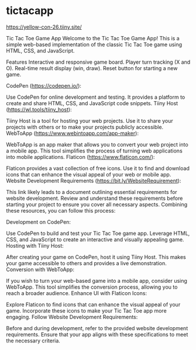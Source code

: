 # tictacapp

https://yellow-con-26.tiiny.site/   

Tic Tac Toe Game App
Welcome to the Tic Tac Toe Game App! This is a simple web-based implementation of the classic Tic Tac Toe game using HTML, CSS, and JavaScript.

Features
Interactive and responsive game board.
Player turn tracking (X and O).
Real-time result display (win, draw).
Reset button for starting a new game.


CodePen (https://codepen.io/):

Use CodePen for online development and testing. It provides a platform to create and share HTML, CSS, and JavaScript code snippets.
Tiiny Host (https://wl.tools/tiiny_host):

Tiiny Host is a tool for hosting your web projects. Use it to share your projects with others or to make your projects publicly accessible.
WebToApp (https://www.webintoapp.com/app-maker):

WebToApp is an app maker that allows you to convert your web project into a mobile app. This tool simplifies the process of turning web applications into mobile applications.
Flaticon (https://www.flaticon.com/):

Flaticon provides a vast collection of free icons. Use it to find and download icons that can enhance the visual appeal of your web or mobile app.
Website Development Requirements (https://bit.ly/WebsiteRequirement):

This link likely leads to a document outlining essential requirements for website development. Review and understand these requirements before starting your project to ensure you cover all necessary aspects.
Combining these resources, you can follow this process:

Development on CodePen:

Use CodePen to build and test your Tic Tac Toe game app. Leverage HTML, CSS, and JavaScript to create an interactive and visually appealing game.
Hosting with Tiiny Host:

After creating your game on CodePen, host it using Tiiny Host. This makes your game accessible to others and provides a live demonstration.
Conversion with WebToApp:

If you wish to turn your web-based game into a mobile app, consider using WebToApp. This tool simplifies the conversion process, allowing you to reach a broader audience.
Enhance UI with Flaticon Icons:

Explore Flaticon to find icons that can enhance the visual appeal of your game. Incorporate these icons to make your Tic Tac Toe app more engaging.
Follow Website Development Requirements:

Before and during development, refer to the provided website development requirements. Ensure that your app aligns with these specifications to meet the necessary criteria.
